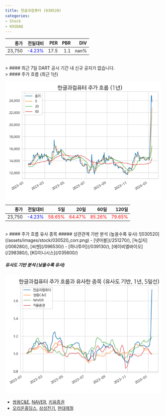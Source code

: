```yaml
---
title: 한글과컴퓨터 (030520)
categories:
- Stock
- KOSDAQ
---
```


|종가|전일대비|PER|PBR|DIV|
|---:|-------:|--:|--:|--:|
|23,750|<span style="color: blue">-4.23%</span>|17.5|1.1|nan%|

<!-- more -->

<br>
> #### 최근 7일 DART 공시
기간 내 신규 공지가 없습니다.

<br>
> #### 주가 흐름 (최근 1년)

![030520](/assets/images/stock/030520.png)

|종가|전일대비|5일|20일|60일|120일|
|---:|-------:|--:|---:|---:|----:|
|23,750|<span style="color: blue">-4.23%</span>|<span style="color: red">58.65%</span>|<span style="color: red">64.47%</span>|<span style="color: red">85.26%</span>|<span style="color: red">79.65%</span>|

<br>
> #### 주가 흐름 유사 종목
##### 상관관계 기반 분석 (높을수록 유사)
![030520](/assets/images/stock/030520_corr.png)
- [넷마블](/251270/), [녹십자](/006280/), [씨젠](/096530/)
- [하나투어](/039130/), [에이비엘바이오](/298380/), [KG이니시스](/035600/)

##### 유사도 기반 분석 (낮을수록 유사)	
![030520](/assets/images/stock/030520_sim.png)
- [쌍용C&E](/003410/), [NAVER](/035420/), [키움증권](/039490/)
- [오리온홀딩스](/001800/), [삼성전기](/009150/), [현대제철](/004020/)